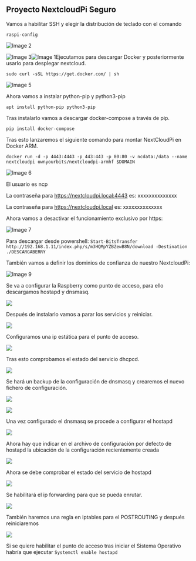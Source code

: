 ## Proyecto NextcloudPi Seguro

Vamos a habilitar SSH y elegir la distribución de teclado con el comando

 `raspi-config`

![Image 2](https://github.com/Yradiel/ProyectoPi/blob/master/RASPBERRY/Image%202.png)

![Image 3](https://github.com/Yradiel/ProyectoPi/blob/master/RASPBERRY/Image%203.png)![Image 1](https://github.com/Yradiel/ProyectoPi/blob/master/RASPBERRY/Image%201.png)Ejecutamos para descargar Docker y posteriormente usarlo para desplegar nextcloud.

`sudo curl -sSL https://get.docker.com/ | sh`

![Image 5](https://github.com/Yradiel/ProyectoPi/blob/master/RASPBERRY/Image%205.png)

Ahora vamos a instalar python-pip y python3-pip

`apt install python-pip python3-pip`

Tras instalarlo vamos a descargar docker-compose a través de pip.

`pip install docker-compose`

Tras esto lanzaremos el siguiente comando para montar NextCloudPi en Docker ARM.

`docker run -d -p 4443:4443 -p 443:443 -p 80:80 -v ncdata:/data --name nextcloudpi ownyourbits/nextcloudpi-armhf $DOMAIN`

![Image 6](https://github.com/Yradiel/ProyectoPi/blob/master/RASPBERRY/Image%206.png)

El usuario es ncp

La contraseña para https://nextcloudpi.local:4443 es: xxxxxxxxxxxxxx

La contraseña  para https://nextcloudpi.local es: xxxxxxxxxxxxxx

Ahora vamos a desactivar el funcionamiento exclusivo por https:

![Image 7](https://github.com/Yradiel/ProyectoPi/blob/master/RASPBERRY/Image%207.png)

Para descargar desde powershell: `Start-BitsTransfer http://192.168.1.11/index.php/s/m3HQMpYZBZewB8N/download -Destination ./DESCARGABERRY`

También vamos a definir los dominios de confianza de nuestro NextcloudPi:

![Image 9](https://github.com/Yradiel/ProyectoPi/blob/master/RASPBERRY/Image%209.png)

Se va a configurar la Raspberry como punto de acceso, para ello descargamos hostapd y dnsmasq.

![](https://github.com/Yradiel/ProyectoPi/blob/master/RASPBERRY2/1.PNG)

Después de instalarlo vamos a parar los servicios y reiniciar.

![](https://github.com/Yradiel/ProyectoPi/blob/master/RASPBERRY2/2.PNG)

Configuramos una ip estática para el punto de acceso.

![](https://github.com/Yradiel/ProyectoPi/blob/master/RASPBERRY2/3.PNG)

Tras esto comprobamos el estado del servicio dhcpcd.

![](https://github.com/Yradiel/ProyectoPi/blob/master/RASPBERRY2/4.PNG)

Se hará un backup de la configuración de dnsmasq y crearemos el nuevo fichero de configuración.

![](https://github.com/Yradiel/ProyectoPi/blob/master/RASPBERRY2/4-5.PNG)

![](https://github.com/Yradiel/ProyectoPi/blob/master/RASPBERRY2/5.PNG)

Una vez configurado el dnsmasq se procede a configurar el hostapd

![](https://github.com/Yradiel/ProyectoPi/blob/master/RASPBERRY2/6-1.PNG)

Ahora hay que indicar en el archivo de configuración por defecto de hostapd la ubicación de la configuración recientemente creada

![](https://github.com/Yradiel/ProyectoPi/blob/master/RASPBERRY2/7.PNG)

Ahora se debe comprobar el estado del servicio de hostapd

![](https://github.com/Yradiel/ProyectoPi/blob/master/RASPBERRY2/8.PNG)

Se habilitará el ip forwarding para que se pueda enrutar.

![](https://github.com/Yradiel/ProyectoPi/blob/master/RASPBERRY2/9.PNG)

También haremos una regla en iptables para el POSTROUTING y después reiniciaremos

![](https://github.com/Yradiel/ProyectoPi/blob/master/RASPBERRY2/10.PNG)

Si se quiere habilitar el punto de acceso tras iniciar el Sistema Operativo habría que ejecutar `Systemctl enable hostapd`
